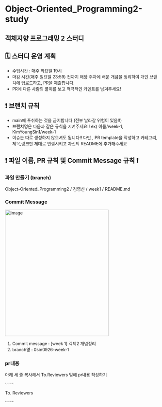 # Object-Oriented_Programming2-study
## 객체지향 프로그래밍 2 스터디


## 🗓️ 스터디 운영 계획
- 수업시간 : 매주 화요일 19시
- 마감 시간(매주 일요일 23:59) 전까지 해당 주차에 배운 개념을 정리하여 개인 브랜치에 업로드하고, PR을 제출합니다. 
- PR에 다른 사람의 풀이를 보고 적극적인 커멘트를 남겨주세요!


## ❗️ 브랜치 규칙 
- main에 푸쉬하는 것을 금지합니다 (전부 날라갈 위험이 있음!!)
- 브랜치명은 다음과 같은 규칙을 지켜주세요!! ex) 이름/week-1, KimYoungSin1/week-1  
- 이슈는 따로 생성하지 않으셔도 됩니다!! 다만 , PR template을 작성하고 카테고리,제목,링크만 제대로 연결시키고 자신의 README에 추가해주세요
  
## ❗️ 파일 이름, PR 규칙 및 Commit Message 규칙 ❗️
### 파일 만들기 (branch)
Object-Oriented_Programming2 / 김영신 / week1 / README.md

### Commit Message
<img width="341" height="418" alt="image" src="https://github.com/user-attachments/assets/5772e19a-be3b-4cb0-b4ae-2bd72c577fe2" />

1. Commit message : [week 1] 객체2 개념정리
2. branch명 : 0sin0926-week-1

### pr내용
아래 세 줄 복사해서 To.Reviewers 밑에 pr내용 작성하기

```
~~~~
```
To. Reviewers
```
~~~~
```
